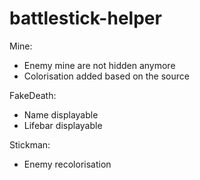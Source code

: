 # battlestick-helper

Mine:
+ Enemy mine are not hidden anymore
+ Colorisation added based on the source

FakeDeath:
+ Name displayable
+ Lifebar displayable

Stickman:
+ Enemy recolorisation
